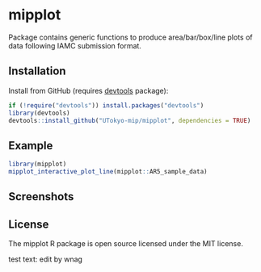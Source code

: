 # mipplot

Package contains generic functions to produce area/bar/box/line plots of data following IAMC submission format.

## Installation

Install from GitHub (requires [devtools](https://github.com/hadley/devtools) package):

```r
if (!require("devtools")) install.packages("devtools")
library(devtools)
devtools::install_github("UTokyo-mip/mipplot", dependencies = TRUE)
```

## Example

```r
library(mipplot)
mipplot_interactive_plot_line(mipplot::AR5_sample_data)
```

## Screenshots



## License

The mipplot R package is open source licensed under the MIT license.

test text: edit by wnag
